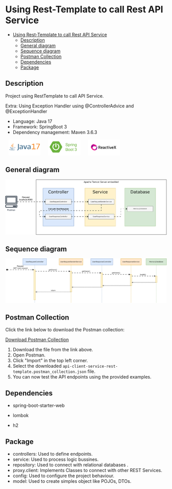 #  Using Rest-Template to call Rest API Service

<!-- TOC -->
* [Using Rest-Template to call Rest API Service](#using-rest-template-to-call-rest-api-service)
  * [Description](#description)
  * [General diagram](#general-diagram)
  * [Sequence diagram](#sequence-diagram)
  * [Postman Collection](#postman-collection)
  * [Dependencies](#dependencies)
  * [Package](#package)
<!-- TOC -->

## Description

Project using RestTemplate to call API Service. 

Extra: Using Exception Handler using @ControllerAdvice and @ExceptionHandler

* Language: Java 17
* Framework: SpringBoot 3
* Dependency management: Maven 3.6.3

<div>
<img src="docs/markdown/java17-logo.png" alt="logo" style="display: inline-block;margin: 0 10px;width: 100px;height: 50px;background-color: white"/> 
<img src="docs/markdown/springboot.png" alt="logo" style="display: inline-block;margin: 0 10px;width: 100px;height: 50px;background-color: white"/>
<img src="docs/markdown/reactiveX.png" alt="logo" style="display: inline-block;margin: 0 10px;width: 100px;height: 50px;background-color: white"/>
</div>



## General diagram

<img src="docs/markdown/Diagrama-general.svg" alt="logo" style="background-color:white" />

## Sequence diagram

<img src="docs/markdown/Diagrama-Secuencia.svg" alt="logo" style="background-color:white" />

## Postman Collection

Click the link below to download the Postman collection:

[Download Postman Collection](docs/crud-service-rxjava.postman_collection.json)

1. Download the file from the link above.
2. Open Postman.
3. Click "Import" in the top left corner.
4. Select the downloaded `api-client-service-rest-template.postman_collection.json` file.
5. You can now test the API endpoints using the provided examples.

## Dependencies

- spring-boot-starter-web
- lombok

- h2

## Package

- controllers: Used to define endpoints.
- service: Used to process logic bussines.
- repository: Used to connect with relational databases .
- proxy.client: Implements Classes to connect with other REST Services.
- config: Used to configure the project behaviour.
- model: Used to create simples object like POJOs, DTOs.
